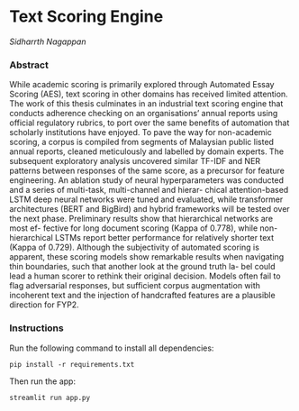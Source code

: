# Text Scoring Engine
*Sidharrth Nagappan*

### Abstract
While academic scoring is primarily explored through Automated Essay Scoring (AES), text scoring in other domains has received limited attention. The work of this thesis culminates in an industrial text scoring engine that conducts adherence checking on an organisations’ annual reports using official regulatory rubrics, to port over the same benefits of automation that scholarly institutions have enjoyed. To pave the way for non-academic scoring, a corpus is compiled from segments of Malaysian public listed annual reports, cleaned meticulously and labelled by domain experts. The subsequent exploratory analysis uncovered similar TF-IDF and NER patterns between responses of the same score, as a precursor for feature engineering. An ablation study of neural hyperparameters was conducted and a series of multi-task, multi-channel and hierar- chical attention-based LSTM deep neural networks were tuned and evaluated, while transformer architectures (BERT and BigBird) and hybrid frameworks will be tested over the next phase. Preliminary results show that hierarchical networks are most ef- fective for long document scoring (Kappa of 0.778), while non-hierarchical LSTMs report better performance for relatively shorter text (Kappa of 0.729). Although the subjectivity of automated scoring is apparent, these scoring models show remarkable results when navigating thin boundaries, such that another look at the ground truth la- bel could lead a human scorer to rethink their original decision. Models often fail to flag adversarial responses, but sufficient corpus augmentation with incoherent text and the injection of handcrafted features are a plausible direction for FYP2.

### Instructions

Run the following command to install all dependencies:
```
pip install -r requirements.txt
```

Then run the app:
```
streamlit run app.py
```